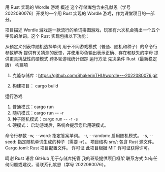 用 Rust 实现的 Wordle 游戏
概述
这个存储库包含由孔献恩（学号 2022080076）开发的一个用 Rust 实现的 Wordle 游戏，作为课堂项目的一部分。

项目描述
Wordle 游戏是一款流行的单词拼图游戏，玩家有六次机会猜出一个五个字母的单词。这个 Rust 实现包括以下功能：

从预定义列表中随机选择单词
用于不同游戏模式（普通、随机和种子）的命令行参数解析
提供有关猜测的反馈，并使用彩色输出表示正确、存在和缺失的字母
提供更具挑战性的硬模式
跨多轮游戏统计跟踪
运行方法
先决条件
Rust（最新稳定版）
构建项
1. 克隆存储库：https://github.com/ShakerinTHU/wordle---2022080076.git

2. 构建项目： cargo build

运行游戏
1. 普通模式：cargo run
2. 随机模式：cargo run -- -r
3. 种子随机模式：cargo run -- -r -s <seed>
4. 硬模式：
启动游戏后，系统会提示您启用硬模式。

命令行参数
-w, --word: 指定答案单词。
-r, --random: 启用随机模式。
-s, --seed: 指定随机单词生成的种子（需要 -r）。
项目结构
src/: 包含 Rust 源文件。
Cargo.toml: Rust 项目配置文件。
许可证
此项目根据 MIT 许可证获得许可。

鸣谢
Rust 语言
GitHub 用于存储库托管
我的班级提供项目框架
联系方式
如有任何问题或建议，请联系孔献恩（学号 2022080076）。
